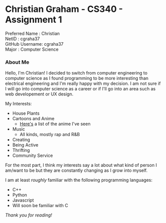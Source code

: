 # Christian Graham - CS340 - Assignment 1

Preferred Name : Christian   
NetID          : cgraha37   
GitHub Username: cgraha37   
Major          : Computer Science   


### About Me

Hello, I'm Christian! I decided to switch from computer engineering to computer science as I found programming to be more interesting than electrical engineering and I'm really happy with my decision. I am not sure if I will go into computer science as a career or if I'll go into an area such as web developement or UX design.

My Interests:
- House Plants
- Cartoons and Anime
  - [Here's](https://myanimelist.net/animelist/6lack_naruto) a list of the anime I've seen
- Music
  - All kinds, mostly rap and R&B
- Creating
- Being Active
- Thrifting
- Community Service

For the most part, I think my interests say a lot about what kind of person I am/want to be but they are constantly changing as I grow into myself.

I am at least _roughly_ familiar with the following programming languages:
- C++
- Python
- Javascript
- Will soon be familiar with C

_Thank you for reading!_


